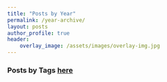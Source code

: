 ```yaml
---
title: "Posts by Year"
permalink: /year-archive/
layout: posts
author_profile: true
header:
    overlay_image: /assets/images/overlay-img.jpg
---
```


### Posts by <strong><i class="fas fa-fw fa-tags" aria-hidden="true"></i>  Tags [here](/tags)